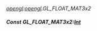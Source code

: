 _[opengl](../../modules/opengl/opengl-module.md):[opengl](../../modules/opengl/opengl-module.md).GL\_FLOAT\_MAT3x2_
##### Const GL\_FLOAT\_MAT3x2:[Int](../../modules/wonkey/wonkey-types-int.md)
